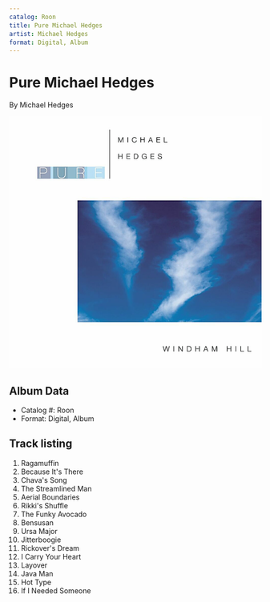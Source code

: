```yaml
---
catalog: Roon
title: Pure Michael Hedges
artist: Michael Hedges
format: Digital, Album
---
```


# Pure Michael Hedges

By Michael Hedges

![](../../assets/albumcovers/Michael_Hedges-Pure_Michael_Hedges.png)

## Album Data

- Catalog #: Roon
- Format: Digital, Album


## Track listing


1. Ragamuffin
2. Because It's There
3. Chava's Song
4. The Streamlined Man
5. Aerial Boundaries
6. Rikki's Shuffle
7. The Funky Avocado
8. Bensusan
9. Ursa Major
10. Jitterboogie
11. Rickover's Dream
12. I Carry Your Heart
13. Layover
14. Java Man
15. Hot Type
16. If I Needed Someone

